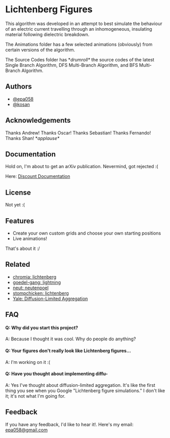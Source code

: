 
# Lichtenberg Figures

This algorithm was developed in an attempt to best simulate the behaviour of an electric current travelling through an inhomogeneous, insulating material following dielectric breakdown.

The Animations folder has a few selected animations (obviously) from certain versions of the algorithm.

The Source Codes folder has \**drumroll\** the source codes of the latest Single Branch Algorithm, DFS Multi-Branch Algorithm, and BFS Multi-Branch Algorithm.


## Authors

- [@epa058](https://github.com/epa058)
- [@kosan](https://github.com/shan-gao5)


## Acknowledgements

 Thanks Andrew! Thanks Oscar! Thanks Sebastian! Thanks Fernando! Thanks Shan! \**applause\**


## Documentation

Hold on, I'm about to get an arXiv publication. Nevermind, got rejected :( 

Here: [Discount Documentation](https://github.com/epa058/Lichtenberg-Figures/blob/main/Paper%20rejected%20by%20arXiv.pdf)


## License

Not yet :(


## Features

- Create your own custom grids and choose your own starting positions
- Live animations!

That's about it :/

## Related

- [chromia: lichtenberg](https://github.com/chromia/lichtenberg)
- [goedel-gang: lightning](https://github.com/goedel-gang/lightning)
- [neut: neutenpoel](https://github.com/neut/neutenpoel)
- [stompchicken: lichtenberg](https://github.com/stompchicken/lichtenberg)
- [Yale: Diffusion-Limited Aggregation](https://web.archive.org/web/20030805085849/http://classes.yale.edu/fractals/Panorama/Physics/DLA/DLA.html)

## FAQ

#### Q: Why did you start this project?

A: Because I thought it was cool. Why do people do anything?

#### Q: Your figures don't really look like Lichtenberg figures...

A: I'm working on it :(

#### Q: Have you thought about implementing diffu-

A: Yes I've thought about diffusion-limited aggregation. It's like the first thing you see when you Google "Lichtenberg figure simulations." I don't like it; it's not what I'm going for. 


## Feedback

If you have any feedback, I'd like to hear it!. Here's my email: epa058@gmail.com
